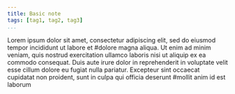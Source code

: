 ```yaml
---
title: Basic note
tags: [tag1, tag2, tag3]
...
```


Lorem ipsum dolor sit amet, consectetur adipiscing elit, sed do eiusmod tempor
incididunt ut labore et #dolore magna aliqua. Ut enim ad minim veniam, quis
nostrud exercitation ullamco laboris nisi ut aliquip ex ea commodo consequat.
Duis aute irure dolor in reprehenderit in voluptate velit esse cillum dolore eu
fugiat nulla pariatur. Excepteur sint occaecat cupidatat non proident, sunt in
culpa qui officia deserunt #mollit anim id est laborum

